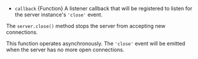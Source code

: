 <!-- YAML
added: v0.3.2
-->

* `callback` {Function} A listener callback that will be registered to listen
for the server instance's `'close'` event.

The `server.close()` method stops the server from accepting new connections.

This function operates asynchronously. The `'close'` event will be emitted
when the server has no more open connections.

